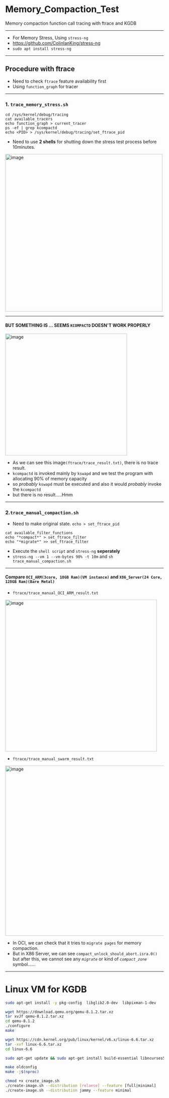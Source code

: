 # Memory_Compaction_Test
Memory compaction function call tracing with ftrace and KGDB

---
- For Memory Stress, Using `stress-ng`
- https://github.com/ColinIanKing/stress-ng
- `sudo apt install stress-ng`
---
## Procedure with ftrace
- Need to check `ftrace` feature availability first
- Using `function_graph` for tracer
---

### 1. `trace_memory_stress.sh`
```
cd /sys/kernel/debug/tracing
cat available_tracers
echo function_graph > current_tracer
ps -ef | grep kcompactd
echo <PID> > /sys/kernel/debug/tracing/set_ftrace_pid
```
- Need to use **2 shells** for shutting down the stress test process before 10minutes.

<img width="500" alt="image" src="https://github.com/JongHoB/Memory_Compaction_Test/assets/78012131/0a92da69-f4d6-4ee3-aeb2-0e18bda069d8">


  ---

#### BUT SOMETHING IS ... SEEMS `KCOMPACTD` DOESN'T WORK PROPERLY
 <img width="387" alt="image" src="https://github.com/JongHoB/Memory_Compaction_Test/assets/78012131/7ae192ff-7779-4c3e-9b78-1682c8077bd0">
 
  - As we can see this image`(ftrace/trace_result.txt)`, there is no trace result.
  - `kcompactd` is invoked mainly by `kswapd` and we test the program with allocating 90% of memory capacity
  - so *probably* `kswapd` must be executed and also it would *probably* invoke the `kcompactd`
  - but there is no result.....Hmm


---
### 2.`trace_manual_compaction.sh`
- Need to make original state. `echo > set_ftrace_pid`
  
```
cat available_filter_functions
echo "*compact*" > set_ftrace_filter
echo "*migrate*" >> set_ftrace_filter

```  
- Execute the `shell script` and `stress-ng` **seperately**
- `stress-ng --vm 1 --vm-bytes 90% -t 10m` and `sh trace_manual_compaction.sh`
 ---
 #### Compare `OCI_ARM(3core, 18GB Ram)(VM instance)` and `X86_Server(24 Core, 128GB Ram)(Bare Metal)`
  - `ftrace/trace_manual_OCI_ARM_result.txt`
 <img width="482" alt="image" src="https://github.com/JongHoB/Memory_Compaction_Test/assets/78012131/2f82d03e-1e7e-4878-9b2a-5013e0a41789">
 
  - `ftrace/trace_manual_swarm_result.txt`
<img width="540" alt="image" src="https://github.com/JongHoB/Memory_Compaction_Test/assets/78012131/3573d62c-6edd-4183-987a-ed90824fc6e3">

   - In OCI, we can check that it tries to `migrate pages` for memory compaction.
   - But in X86 Server, we can see `compact_unlock_should_abort.isra.0()` but after this, we cannot see any *`migrate`* or kind of *`compact_zone`* symbol......



---
# Linux VM for KGDB

```bash
sudo apt-get install -y pkg-config  libglib2.0-dev  libpixman-1-dev
```

```bash
wget https://download.qemu.org/qemu-8.1.2.tar.xz
tar xvJf qemu-8.1.2.tar.xz
cd qemu-8.1.2
./configure
make
```

```bash
wget https://cdn.kernel.org/pub/linux/kernel/v6.x/linux-6.6.tar.xz
tar -xvf linux-6.6.tar.xz
cd linux-6.6
```

```bash
sudo apt-get update && sudo apt-get install build-essential libncurses5 libncurses5-dev bin86 kernel-package libssl-dev bison flex libelf-dev
```

```bash
make oldconfig
make -j$(nproc)
```

```bash
chmod +x create_image.sh
./create-image.sh --distribution [relaese] --feature [full|minimal]
./create-image.sh --distribution jammy --feature minimal
```
